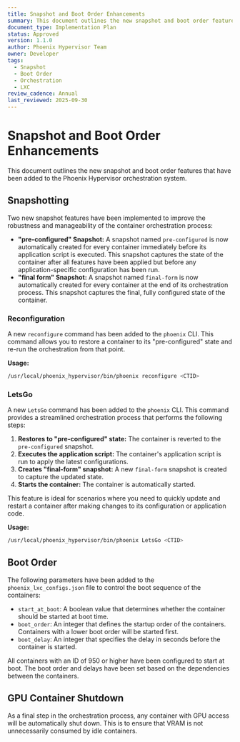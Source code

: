 ```yaml
---
title: Snapshot and Boot Order Enhancements
summary: This document outlines the new snapshot and boot order features that have been added to the Phoenix Hypervisor orchestration system.
document_type: Implementation Plan
status: Approved
version: 1.1.0
author: Phoenix Hypervisor Team
owner: Developer
tags:
  - Snapshot
  - Boot Order
  - Orchestration
  - LXC
review_cadence: Annual
last_reviewed: 2025-09-30
---
```


# Snapshot and Boot Order Enhancements

This document outlines the new snapshot and boot order features that have been added to the Phoenix Hypervisor orchestration system.

## Snapshotting

Two new snapshot features have been implemented to improve the robustness and manageability of the container orchestration process:

*   **"pre-configured" Snapshot:** A snapshot named `pre-configured` is now automatically created for every container immediately before its application script is executed. This snapshot captures the state of the container after all features have been applied but before any application-specific configuration has been run.
*   **"final form" Snapshot:** A snapshot named `final-form` is now automatically created for every container at the end of its orchestration process. This snapshot captures the final, fully configured state of the container.

### Reconfiguration

A new `reconfigure` command has been added to the `phoenix` CLI. This command allows you to restore a container to its "pre-configured" state and re-run the orchestration from that point.

**Usage:**
```bash
/usr/local/phoenix_hypervisor/bin/phoenix reconfigure <CTID>
```

### LetsGo

A new `LetsGo` command has been added to the `phoenix` CLI. This command provides a streamlined orchestration process that performs the following steps:

1.  **Restores to "pre-configured" state:** The container is reverted to the `pre-configured` snapshot.
2.  **Executes the application script:** The container's application script is run to apply the latest configurations.
3.  **Creates "final-form" snapshot:** A new `final-form` snapshot is created to capture the updated state.
4.  **Starts the container:** The container is automatically started.

This feature is ideal for scenarios where you need to quickly update and restart a container after making changes to its configuration or application code.

**Usage:**
```bash
/usr/local/phoenix_hypervisor/bin/phoenix LetsGo <CTID>
```

## Boot Order

The following parameters have been added to the `phoenix_lxc_configs.json` file to control the boot sequence of the containers:

*   `start_at_boot`: A boolean value that determines whether the container should be started at boot time.
*   `boot_order`: An integer that defines the startup order of the containers. Containers with a lower boot order will be started first.
*   `boot_delay`: An integer that specifies the delay in seconds before the container is started.

All containers with an ID of 950 or higher have been configured to start at boot. The boot order and delays have been set based on the dependencies between the containers.

## GPU Container Shutdown

As a final step in the orchestration process, any container with GPU access will be automatically shut down. This is to ensure that VRAM is not unnecessarily consumed by idle containers.